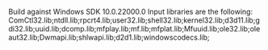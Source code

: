 Build against Windows SDK 10.0.22000.0
Input libraries are the following:
ComCtl32.lib;ntdll.lib;rpcrt4.lib;user32.lib;shell32.lib;kernel32.lib;d3d11.lib;gdi32.lib;uuid.lib;dcomp.lib;mfplay.lib;mf.lib;mfplat.lib;Mfuuid.lib;ole32.lib;oleaut32.lib;Dwmapi.lib;shlwapi.lib;d2d1.lib;windowscodecs.lib;
